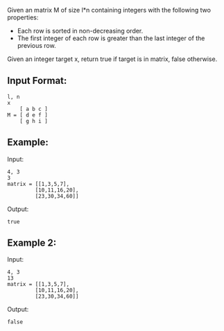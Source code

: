 Given an matrix M of size l*n containing integers with the following two properties:

 - Each row is sorted in non-decreasing order.
 - The first integer of each row is greater than the last integer of the previous row.

Given an integer target x, return true if target is in matrix, false otherwise.

## Input Format:
```
l, n
x
    [ a b c ]
M = [ d e f ]
    [ g h i ]
```

## Example:
Input:
```
4, 3
3
matrix = [[1,3,5,7],
         [10,11,16,20],
         [23,30,34,60]] 
```


Output: 
```
true
```

## Example 2:
Input: 
```
4, 3
13
matrix = [[1,3,5,7],
         [10,11,16,20],
         [23,30,34,60]]
```

Output: 
```
false
```
